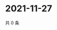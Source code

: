 # 2021-11-27

共 0 条

<!-- BEGIN WEIBO -->
<!-- 最后更新时间 Sat Nov 27 2021 19:09:16 GMT+0800 (China Standard Time) -->

<!-- END WEIBO -->

